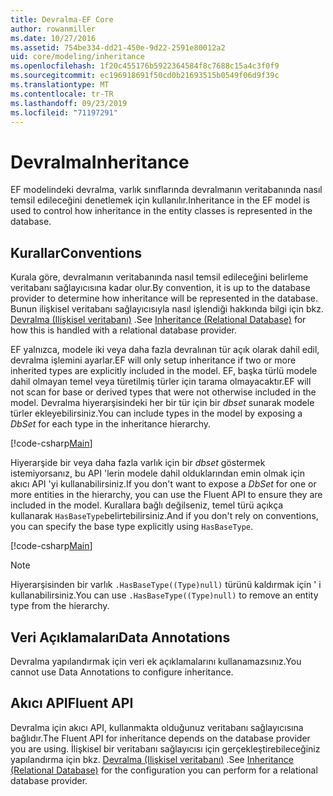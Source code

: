 ```yaml
---
title: Devralma-EF Core
author: rowanmiller
ms.date: 10/27/2016
ms.assetid: 754be334-dd21-450e-9d22-2591e80012a2
uid: core/modeling/inheritance
ms.openlocfilehash: 1f20c455176b5922364584f8c7688c15a4c3f0f9
ms.sourcegitcommit: ec196918691f50cd0b21693515b0549f06d9f39c
ms.translationtype: MT
ms.contentlocale: tr-TR
ms.lasthandoff: 09/23/2019
ms.locfileid: "71197291"
---
```

# <a name="inheritance"></a><span data-ttu-id="34b4c-102">Devralma</span><span class="sxs-lookup"><span data-stu-id="34b4c-102">Inheritance</span></span>

<span data-ttu-id="34b4c-103">EF modelindeki devralma, varlık sınıflarında devralmanın veritabanında nasıl temsil edileceğini denetlemek için kullanılır.</span><span class="sxs-lookup"><span data-stu-id="34b4c-103">Inheritance in the EF model is used to control how inheritance in the entity classes is represented in the database.</span></span>

## <a name="conventions"></a><span data-ttu-id="34b4c-104">Kurallar</span><span class="sxs-lookup"><span data-stu-id="34b4c-104">Conventions</span></span>

<span data-ttu-id="34b4c-105">Kurala göre, devralmanın veritabanında nasıl temsil edileceğini belirleme veritabanı sağlayıcısına kadar olur.</span><span class="sxs-lookup"><span data-stu-id="34b4c-105">By convention, it is up to the database provider to determine how inheritance will be represented in the database.</span></span> <span data-ttu-id="34b4c-106">Bunun ilişkisel veritabanı sağlayıcısıyla nasıl işlendiği hakkında bilgi için bkz. [Devralma (Ilişkisel veritabanı)](relational/inheritance.md) .</span><span class="sxs-lookup"><span data-stu-id="34b4c-106">See [Inheritance (Relational Database)](relational/inheritance.md) for how this is handled with a relational database provider.</span></span>

<span data-ttu-id="34b4c-107">EF yalnızca, modele iki veya daha fazla devralınan tür açık olarak dahil edil, devralma işlemini ayarlar.</span><span class="sxs-lookup"><span data-stu-id="34b4c-107">EF will only setup inheritance if two or more inherited types are explicitly included in the model.</span></span> <span data-ttu-id="34b4c-108">EF, başka türlü modele dahil olmayan temel veya türetilmiş türler için tarama olmayacaktır.</span><span class="sxs-lookup"><span data-stu-id="34b4c-108">EF will not scan for base or derived types that were not otherwise included in the model.</span></span> <span data-ttu-id="34b4c-109">Devralma hiyerarşisindeki her bir tür için bir *dbset<TEntity>*  sunarak modele türler ekleyebilirsiniz.</span><span class="sxs-lookup"><span data-stu-id="34b4c-109">You can include types in the model by exposing a *DbSet<TEntity>* for each type in the inheritance hierarchy.</span></span>

[!code-csharp[Main](../../../samples/core/Modeling/Conventions/InheritanceDbSets.cs?highlight=3-4&name=Model)]

<span data-ttu-id="34b4c-110">Hiyerarşide bir veya daha fazla varlık için bir *dbset<TEntity>*  göstermek istemiyorsanız, bu API 'lerin modele dahil olduklarından emin olmak için akıcı API 'yi kullanabilirsiniz.</span><span class="sxs-lookup"><span data-stu-id="34b4c-110">If you don't want to expose a *DbSet<TEntity>* for one or more entities in the hierarchy, you can use the Fluent API to ensure they are included in the model.</span></span>
<span data-ttu-id="34b4c-111">Kurallara bağlı değilseniz, temel türü açıkça kullanarak `HasBaseType`belirtebilirsiniz.</span><span class="sxs-lookup"><span data-stu-id="34b4c-111">And if you don't rely on conventions, you can specify the base type explicitly using `HasBaseType`.</span></span>

[!code-csharp[Main](../../../samples/core/Modeling/Conventions/InheritanceModelBuilder.cs?highlight=7&name=Context)]

> [!NOTE]
> <span data-ttu-id="34b4c-112">Hiyerarşisinden bir varlık `.HasBaseType((Type)null)` türünü kaldırmak için ' i kullanabilirsiniz.</span><span class="sxs-lookup"><span data-stu-id="34b4c-112">You can use `.HasBaseType((Type)null)` to remove an entity type from the hierarchy.</span></span>

## <a name="data-annotations"></a><span data-ttu-id="34b4c-113">Veri Açıklamaları</span><span class="sxs-lookup"><span data-stu-id="34b4c-113">Data Annotations</span></span>

<span data-ttu-id="34b4c-114">Devralma yapılandırmak için veri ek açıklamalarını kullanamazsınız.</span><span class="sxs-lookup"><span data-stu-id="34b4c-114">You cannot use Data Annotations to configure inheritance.</span></span>

## <a name="fluent-api"></a><span data-ttu-id="34b4c-115">Akıcı API</span><span class="sxs-lookup"><span data-stu-id="34b4c-115">Fluent API</span></span>

<span data-ttu-id="34b4c-116">Devralma için akıcı API, kullanmakta olduğunuz veritabanı sağlayıcısına bağlıdır.</span><span class="sxs-lookup"><span data-stu-id="34b4c-116">The Fluent API for inheritance depends on the database provider you are using.</span></span> <span data-ttu-id="34b4c-117">İlişkisel bir veritabanı sağlayıcısı için gerçekleştirebileceğiniz yapılandırma için bkz. [Devralma (Ilişkisel veritabanı)](relational/inheritance.md) .</span><span class="sxs-lookup"><span data-stu-id="34b4c-117">See [Inheritance (Relational Database)](relational/inheritance.md) for the configuration you can perform for a relational database provider.</span></span>
